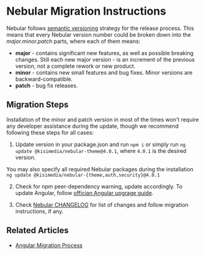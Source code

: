 # Nebular Migration Instructions

Nebular follows [semantic versioning](https://semver.org/) strategy for the release process.
This means that every Nebular version number could be broken down into the _major.minor.patch_ parts, where each of them means:

- **major** - contains significant new features, as well as possible breaking changes. Still each new major version - is an increment of the previous version, not a complete rework or new product.
- **minor** - contains new small features and bug fixes. Minor versions are backward-compatible.
- **patch** - bug fix releases.

## Migration Steps

Installation of the minor and patch version in most of the times won't require any developer assistance during the update, though we recommend following these steps for all cases:

1. Update version in your package.json and run `npm i` or simply run `ng update @kisimedia/nebular-theme@4.0.1`, where `4.0.1` is the desired version.

You may also specify all required Nebular packages during the installation `ng update @kisimedia/nebular-{theme,auth,security}@4.0.1`

2. Check for npm peer-dependency warning, update accordingly.
   To update Angular, follow [offician Angular upgrage guide](https://update.angular.io/).

3. Check [Nebular CHANGELOG](https://github.com/akveo/nebular/blob/master/CHANGELOG.md) for list of changes and follow migration instructions, if any.

## Related Articles

- [Angular Migration Process](https://angular.io/guide/releases)
